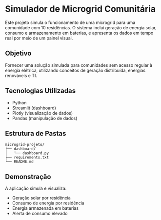 # Simulador de Microgrid Comunitária

Este projeto simula o funcionamento de uma microgrid para uma comunidade com 10 residências. O sistema inclui geração de energia solar, consumo e armazenamento em baterias, e apresenta os dados em tempo real por meio de um painel visual.

## Objetivo

Fornecer uma solução simulada para comunidades sem acesso regular à energia elétrica, utilizando conceitos de geração distribuída, energias renováveis e TI.

## Tecnologias Utilizadas

- Python
- Streamlit (dashboard)
- Plotly (visualização de dados)
- Pandas (manipulação de dados)

## Estrutura de Pastas

```
microgrid-projeto/
├── dashboard/
│   └── dashboard.py
├── requirements.txt
└── README.md
```

## Demonstração

A aplicação simula e visualiza:

- Geração solar por residência
- Consumo de energia por residência
- Energia armazenada em baterias
- Alerta de consumo elevado
